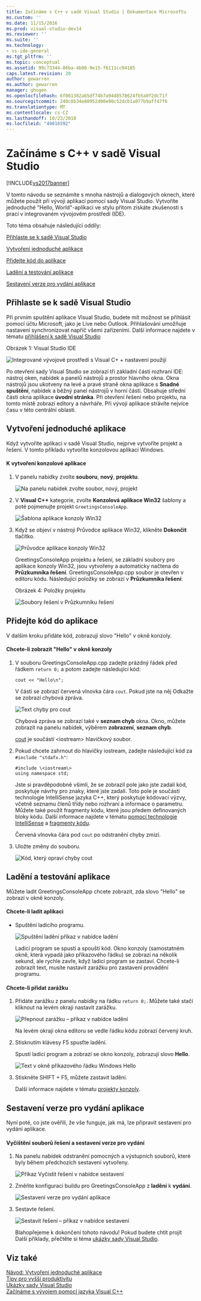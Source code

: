 ```yaml
---
title: Začínáme s C++ v sadě Visual Studio | Dokumentace Microsoftu
ms.custom: ''
ms.date: 11/15/2016
ms.prod: visual-studio-dev14
ms.reviewer: ''
ms.suite: ''
ms.technology:
- vs-ide-general
ms.tgt_pltfrm: ''
ms.topic: conceptual
ms.assetid: 99c73344-86ba-4b08-9e15-f6111cc04185
caps.latest.revision: 20
author: gewarren
ms.author: gewarren
manager: ghogen
ms.openlocfilehash: 6f061382ab5df74b7a94d8578624fb5a0f2dc71f
ms.sourcegitcommit: 240c8b34e80952d00e90c52dcb1a077b9aff47f6
ms.translationtype: MT
ms.contentlocale: cs-CZ
ms.lasthandoff: 10/23/2018
ms.locfileid: "49816592"
---
```

# <a name="getting-started-with-c-in-visual-studio"></a>Začínáme s C++ v sadě Visual Studio
[!INCLUDE[vs2017banner](../includes/vs2017banner.md)]

V tomto návodu se seznámíte s mnoha nástrojů a dialogových oknech, které můžete použít při vývoji aplikací pomocí sady Visual Studio. Vytvoříte jednoduché "Hello, World"-aplikaci ve stylu přitom získáte zkušenosti s prací v integrovaném vývojovém prostředí (IDE).  
  
 Toto téma obsahuje následující oddíly:  
  
 [Přihlaste se k sadě Visual Studio](../ide/getting-started-with-cpp-in-visual-studio.md#BKMK_Configure)  
  
 [Vytvoření jednoduché aplikace](../ide/getting-started-with-cpp-in-visual-studio.md#BKMK_CreateApp)  
  
 [Přidejte kód do aplikace](../ide/getting-started-with-cpp-in-visual-studio.md#BKMK_AddCode)  
  
 [Ladění a testování aplikace](../ide/getting-started-with-cpp-in-visual-studio.md#BKMK_DebugTest)  
  
 [Sestavení verze pro vydání aplikace](../ide/getting-started-with-cpp-in-visual-studio.md#BKMK_BuildRelease)  
  
##  <a name="BKMK_Configure"></a> Přihlaste se k sadě Visual Studio  
 Při prvním spuštění aplikace Visual Studio, budete mít možnost se přihlásit pomocí účtu Microsoft, jako je Live nebo Outlook. Přihlašování umožňuje nastavení synchronizovat napříč všemi zařízeními. Další informace najdete v tématu [přihlášení k sadě Visual Studio](../ide/signing-in-to-visual-studio.md)  
  
 Obrázek 1: Visual Studio IDE  
  
 ![Integrované vývojové prostředí s Visual C&#43; &#43; nastavení použijí](../ide/media/c-ide-defaultenvironmentlayout.png "IDE_DefaultEnvironmentLayout C ++")  
  
 Po otevření sady Visual Studio se zobrazí tři základní části rozhraní IDE: nástroj oken, nabídek a panelů nástrojů a prostor hlavního okna. Okna nástrojů jsou ukotveny na levé a pravé straně okna aplikace s **Snadné spuštění**, nabídek a běžný panel nástrojů v horní části. Obsahuje střední části okna aplikace **úvodní stránka**. Při otevření řešení nebo projektu, na tomto místě zobrazí editory a návrháře. Při vývoji aplikace strávíte nejvíce času v této centrální oblasti.  
  
##  <a name="BKMK_CreateApp"></a> Vytvoření jednoduché aplikace  
 Když vytvoříte aplikaci v sadě Visual Studio, nejprve vytvoříte projekt a řešení. V tomto příkladu vytvoříte konzolovou aplikaci Windows.  
  
#### <a name="to-create-a-console-app"></a>K vytvoření konzolové aplikace  
  
1. V panelu nabídky zvolte **souboru**, **nový**, **projektu**.  
  
    ![Na panelu nabídek zvolte soubor, nový, projekt](../ide/media/exploreide-filenewproject.png "ExploreIDE FileNewProject")  
  
2. V **Visual C++** kategorie, zvolte **Konzolová aplikace Win32** šablony a poté pojmenujte projekt `GreetingsConsoleApp`.  
  
    ![Šablona aplikace konzoly Win32](../ide/media/c-ide-newprojectdlg.png "IDE_NewProjectDlg C ++")  
  
3. Když se objeví v nástroji Průvodce aplikace Win32, klikněte **Dokončit** tlačítko.  
  
    ![Průvodce aplikace konzoly Win32](../ide/media/c-ide-win32consoleappwizard.png "IDE_Win32ConsoleAppWizard C ++")  
  
   GreetingsConsoleApp projektu a řešení, se základní soubory pro aplikace konzoly Win32, jsou vytvořeny a automaticky načtena do **Průzkumníka řešení**. GreetingsConsoleApp.cpp soubor je otevřen v editoru kódu. Následující položky se zobrazí v **Průzkumníka řešení**:  
  
   Obrázek 4: Položky projektu  
  
   ![Soubory řešení v Průzkumníku řešení](../ide/media/c-ide-solutioncontents.png "IDE_SolutionContents C ++")  
  
##  <a name="BKMK_AddCode"></a> Přidejte kód do aplikace  
 V dalším kroku přidáte kód, zobrazují slovo "Hello" v okně konzoly.  
  
#### <a name="to-display-hello-in-the-console-window"></a>Chcete-li zobrazit "Hello" v okně konzoly  
  
1.  V souboru GreetingsConsoleApp.cpp zadejte prázdný řádek před řádkem `return 0;` a potom zadejte následující kód:  
  
    ```  
    cout << "Hello\n";  
    ```  
  
     V části se zobrazí červená vlnovka čára `cout`. Pokud jste na něj Odkažte se zobrazí chybová zpráva.  
  
     ![Text chyby pro cout](../ide/media/c-ide-couterror.png "IDE_CoutError C ++")  
  
     Chybová zpráva se zobrazí také v **seznam chyb** okna. Okno, můžete zobrazit na panelu nabídek, výběrem **zobrazení**, **seznam chyb**.  
  
     [cout](http://msdn.microsoft.com/library/d87db6c3-e4e1-4d09-9ec5-458f55018257) je součástí \<iostream\> hlavičkový soubor.  
  
2.  Pokud chcete zahrnout do hlavičky iostream, zadejte následující kód za `#include "stdafx.h"`:  
  
    ```  
    #include \<iostream\>  
    using namespace std;  
    ```  
  
     Jste si pravděpodobně všimli, že se zobrazil pole jako jste zadali kód, poskytuje návrhy pro znaky, které jste zadali. Toto pole je součástí technologie IntelliSense jazyka C++, který poskytuje kódovací výzvy, včetně seznamu členů třídy nebo rozhraní a informace o parametru. Můžete také použít fragmenty kódu, které jsou předem definovaných bloky kódu. Další informace najdete v tématu [pomocí technologie IntelliSense](../ide/using-intellisense.md) a [fragmenty kódu](../ide/code-snippets.md).  
  
     Červená vlnovka čára pod `cout` po odstranění chyby zmizí.  
  
3.  Uložte změny do souboru.  
  
     ![Kód, který opraví chyby cout](../ide/media/c-ide-coutfix.png "IDE_CoutFix C ++")  
  
##  <a name="BKMK_DebugTest"></a> Ladění a testování aplikace  
 Můžete ladit GreetingsConsoleApp chcete zobrazit, zda slovo "Hello" se zobrazí v okně konzoly.  
  
#### <a name="to-debug-the-application"></a>Chcete-li ladit aplikaci  
  
-   Spuštění ladicího programu.  
  
     ![Spuštění ladění příkaz v nabídce ladění](../ide/media/exploreide-startdebugging.png "ExploreIDE StartDebugging")  
  
     Ladicí program se spustí a spouští kód. Okno konzoly (samostatném okně, která vypadá jako příkazového řádku) se zobrazí na několik sekund, ale rychle zavře, když ladicí program se zastaví. Chcete-li zobrazit text, musíte nastavit zarážku pro zastavení provádění programu.  
  
#### <a name="to-add-a-breakpoint"></a>Chcete-li přidat zarážku  
  
1. Přidáte zarážku z panelu nabídky na řádku `return 0;`. Můžete také stačí kliknout na levém okraji nastavit zarážku.  
  
    ![Přepnout zarážku – příkaz v nabídce ladění](../ide/media/exploreide-togglebreakpoint.png "ExploreIDE togglebreakpoint –")  
  
    Na levém okraji okna editoru se vedle řádku kódu zobrazí červený kruh.  
  
2. Stisknutím klávesy F5 spusťte ladění.  
  
    Spustí ladicí program a zobrazí se okno konzoly, zobrazují slovo **Hello**.  
  
    ![Text v okně příkazového řádku Windows Hello](../ide/media/c-ide-hellocommandwindow.png "IDE_HelloCommandWindow C ++")  
  
3. Stiskněte SHIFT + F5, můžete zastavit ladění.  
  
   Další informace najdete v tématu [projekty konzoly](../debugger/debugging-preparation-console-projects.md).  
  
##  <a name="BKMK_BuildRelease"></a> Sestavení verze pro vydání aplikace  
 Nyní poté, co jste ověřili, že vše funguje, jak má, lze připravit sestavení pro vydání aplikace.  
  
#### <a name="to-clean-the-solution-files-and-build-a-release-version"></a>Vyčištění souborů řešení a sestavení verze pro vydání  
  
1. Na panelu nabídek odstranění pomocných a výstupních souborů, které byly během předchozích sestavení vytvořeny.  
  
    ![Příkaz Vyčistit řešení v nabídce sestavení](../ide/media/exploreide-cleansolution.png "ExploreIDE CleanSolution")  
  
2. Změňte konfiguraci buildu pro GreetingsConsoleApp z **ladění** k **vydání**.  
  
    ![Sestavení verze pro vydání aplikace](../ide/media/c-ide-changingbuildtorelease.png "IDE_ChangingBuildtoRelease C ++")  
  
3. Sestavte řešení.  
  
    ![Sestavit řešení – příkaz v nabídce sestavení](../ide/media/exploreide-buildsolution.png "ExploreIDE BuildSolution")  
  
   Blahopřejeme k dokončení tohoto návodu! Pokud budete chtít projít Další příklady, přečtěte si téma [ukázky sady Visual Studio](../ide/visual-studio-samples.md).  
  
## <a name="see-also"></a>Viz také  
 [Návod: Vytvoření jednoduché aplikace](../ide/walkthrough-create-a-simple-application-with-visual-csharp-or-visual-basic.md)   
 [Tipy pro vyšší produktivitu](../ide/productivity-tips-for-visual-studio.md)   
 [Ukázky sady Visual Studio](../ide/visual-studio-samples.md)   
 [Začínáme s vývojem pomocí jazyka Visual C++](../ide/get-started-developing-with-visual-studio.md)




